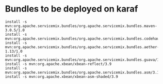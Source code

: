 Bundles to be deployed on karaf
===============================

    install -s mvn:org.apache.servicemix.bundles/org.apache.servicemix.bundles.maven-3.0.5/1.0
    install -s mvn:org.apache.servicemix.bundles/org.apache.servicemix.bundles.codehaus/1.0
    install -s mvn:org.apache.servicemix.bundles/org.apache.servicemix.bundles.aether-1.13/1.0
    install -s mvn:org.apache.servicemix.bundles/org.apache.servicemix.bundles.guava/11_1/
    install -s mvn:org.apache.xbean/xbean-reflect/3.9
    install -s mvn:org.apache.servicemix.bundles/org.apache.servicemix.bundles.asm/3.1_3
    install -s mvn:org.apache.xbean/xbean-asm-shaded/3.9